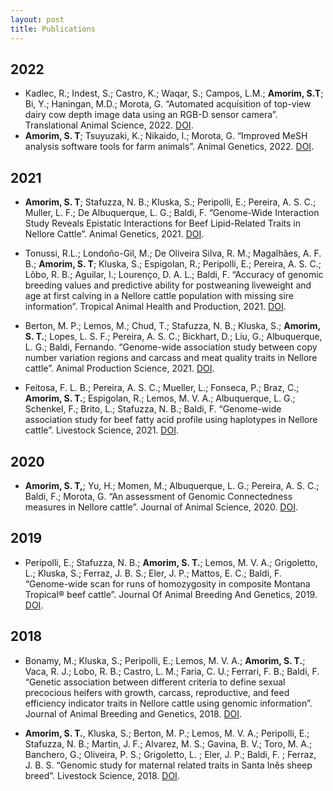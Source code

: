 ```yaml
---
layout: post
title: Publications 
---
```

## 2022 

* Kadlec, R.; Indest, S.; Castro, K.; Waqar, S.; Campos, L.M.; **Amorim, S.T**; Bi, Y.; Haningan, M.D.; Morota, G. “Automated acquisition of top-view dairy cow depth image data using an RGB-D sensor camera”. Translational Animal Science, 2022. [DOI](10.1093/tas/txac1639).
* **Amorim, S. T**; Tsuyuzaki, K.; Nikaido, I.; Morota, G. “Improved MeSH analysis software tools for farm animals”. Animal Genetics, 2022. [DOI](10.1111/age.13159).

## 2021

* **Amorim, S. T**; Stafuzza, N. B.; Kluska, S.; Peripolli, E.; Pereira, A. S. C.; Muller, L. F.; De Albuquerque, L. G.; Baldi, F. “Genome-Wide Interaction Study Reveals Epistatic Interactions for Beef Lipid-Related Traits in Nellore Cattle”. Animal Genetics, 2021. [DOI](10.1111/age.13124).

* Tonussi, R.L.; Londoño-Gil, M.; De Oliveira Silva, R. M.; Magalhães, A. F. B.; **Amorim, S. T**; Kluska, S.; Espigolan, R.; Peripolli, E.; Pereira, A. S. C.; Lôbo, R. B.; Aguilar, I.; Lourenço, D. A. L.; Baldi, F. “Accuracy of genomic breeding values and predictive ability for postweaning liveweight and age at first calving in a Nellore cattle population with missing sire information”. Tropical Animal Health and Production, 2021. [DOI](10.1007/s11250-021-02879-w).

* Berton, M. P.; Lemos, M.; Chud, T.; Stafuzza, N. B.; Kluska, S.; **Amorim, S. T.**; Lopes, L. S. F.; Pereira, A. S. C.; Bickhart, D.; Liu, G.; Albuquerque, L. G.; Baldi, Fernando. “Genome-wide association study between copy number variation regions and carcass and meat quality traits in Nellore cattle”. Animal Production Science, 2021. [DOI](https://doi.org/10.1071/AN20275).

* Feitosa, F. L. B.; Pereira, A. S. C.; Mueller, L.; Fonseca, P.; Braz, C.; **Amorim, S. T.**; Espigolan, R.; Lemos, M. V. A.; Albuquerque, L. G.; Schenkel, F.; Brito, L.; Stafuzza, N. B.; Baldi, F. “Genome-wide association study for beef fatty acid profile using haplotypes in Nellore cattle”. Livestock Science, 2021. [DOI](https://doi.org/10.1016/j.livsci.2021.104396).

## 2020
* **Amorim, S. T,**; Yu, H.; Momen, M.; Albuquerque, L. G.; Pereira, A. S. C.; Baldi, F.; Morota, G. “An assessment of Genomic Connectedness measures in Nellore cattle”. Journal of Animal Science, 2020. [DOI](https://doi.org/10.1093/jas/skaa289).

## 2019
* Peripolli, E.; Stafuzza, N. B.; **Amorim, S. T.**; Lemos, M. V. A.; Grigoletto, L.; Kluska, S.; Ferraz, J. B. S.; Eler, J. P.; Mattos, E. C.; Baldi, F. “Genome-wide scan for runs of homozygosity in composite Montana Tropical® beef cattle”. Journal Of Animal Breeding And Genetics, 2019. [DOI](10.1111/jbg.12428).

## 2018
* Bonamy, M.; Kluska, S.; Peripolli, E.; Lemos, M. V. A.; **Amorim, S. T.**; Vaca, R. J.; Lobo, R. B.; Castro, L. M.; Faria, C. U.; Ferrari, F. B.; Baldi, F. “Genetic association between different criteria to define sexual precocious heifers with growth, carcass, reproductive, and feed efficiency indicator traits in Nellore cattle using genomic information”. Journal of Animal Breeding and Genetics, 2018. [DOI](http://dx.doi.org/10.1111/jbg.12366).

* **Amorim, S. T.**, Kluska, S.; Berton, M. P.; Lemos, M. V. A.; Peripolli, E.; Stafuzza, N. B.; Martin, J. F.; Alvarez, M. S.; Gavina, B. V.; Toro, M. A.; Banchero, G.; Oliveira, P. S.; Grigoletto, L. ; Eler, J. P.; Baldi, F. ; Ferraz, J. B. S. “Genomic study for maternal related traits in Santa Inês sheep breed”. Livestock Science, 2018. [DOI](http://dx.doi.org/10.1016/j.livsci.2018.09.011).
